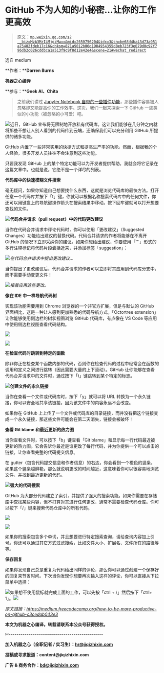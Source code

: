 # GitHub 不为人知的小秘密…让你的工作更高效

> 原文：[`mp.weixin.qq.com/s?__biz=MzA3MzI4MjgzMw==&mid=2650756204&idx=3&sn=be68d4ba43d73a951a75402fdeb17c16&chksm=871a9012b06d1904954355d8eb723f3e079d0c97f796db2c026cddbca1a513f9c9f8d12e42e4&scene=21#wechat_redirect`](http://mp.weixin.qq.com/s?__biz=MzA3MzI4MjgzMw==&mid=2650756204&idx=3&sn=be68d4ba43d73a951a75402fdeb17c16&chksm=871a9012b06d1904954355d8eb723f3e079d0c97f796db2c026cddbca1a513f9c9f8d12e42e4&scene=21#wechat_redirect)

选自 medium

**作者：****Darren Burns**

**机器之心编译**

**参与：****Geek AI、Chita**

> 之前我们讲过 [Jupyter Notebook 自带的一些插件功能](http://mp.weixin.qq.com/s?__biz=MzA3MzI4MjgzMw==&mid=2650754166&idx=4&sn=0bcbacd8639c62c3b52e3f6c0b4063b8&chksm=871a8808b06d011e4039034767eecc77ae0545faa478935d09db2addf0aa3a4bbdc435af5169&scene=21#wechat_redirect)，那些插件容易被人忽略却又能提高你的工作效率。这次，我们一起来探索一下 GitHub 一些类似的小功能（被忽略的小可爱）吧。

![](img/316e219893e321392f1d8ca1b18f9cee.jpg)近日，GitHub 宣布将无限制地开放私有代码库，这让我们能够在几分钟之内就将那些不想让人别人看到的代码传到云端，还确保我们可以充分利用 GitHub 所提供的诸多功能。

GitHub 内置了一些非常实用的快捷方式和提高生产率的功能。然而，根据我的个人经验，很多开发人员往往不会注意到这些功能。

只要我发现 GitHub 上的某个特定功能可以为开发者提供帮助，我就会将它记录在这篇文章中。也就是说，它绝不是一个详尽的列表。

**代码库中的快速模糊文件搜索**

毫无疑问，如果你知道自己想要找什么东西，这就是浏览代码库的最快方法。打开任意一个代码库并按下「t」键，你就可以根据名称搜索代码库中的任何文件，你还可以用键盘上的导航键操作箭头在搜索结果中移动。按下回车键就可以打开想要查找的文件。

![](img/062215eb9b610a2bd72edcc4651eae6f.jpg)**代码合并请求（pull request）中的代码更改建议**

当你在代码合并请求中评论代码时，你可以使用「更改建议」（Suggested Changes）功能给出建议的替换代码。代码合并请求的作者将能够在不离开 GitHub 的情况下立即采纳你的建议。如果你想给出建议，你要使用「'''」形式的多行注释标记将代码片段囊括近来，并添加标签「suggestion」：

![](img/8c6fe96e56d83506674c515474af0ca1.jpg)*在代码合并请求中提出更改建议...*

当你提出了更改建议后，代码合并请求的作者可以立即将其应用到代码库分支中，而不需要手动变更文件！

![](img/7e04f42926ef283bcae985342efdbe78.jpg)*接着应用这些更改。*

**像在 IDE 中一样导航代码树**

实现该功能需要用到 Chrome 浏览器的一个非官方扩展，但是与默认的 GitHub 界面相比，这是一种让人感到更加熟悉的代码导航方式。「Octortree extension」让你能够使用侧边栏的树状视图浏览 GitHub 代码库，有点像在 VS Code 等应用中使用侧边栏视图查看代码结构。

![](img/b8c0c2fb4eec0732fa3908cc98cb8e17.jpg)

![](img/dd9bd71bf6e580a83c42fe1970e6377f.jpg)

**在检查代码时跳转到特定的函数**

除非你正在检查某个函数内部的代码，否则你在检查代码的过程中经常会在函数的调用和定义之间进行跳转（因此需要大量的上下滚动）。GitHub 让你能够在查看代码合并请求中的文件时，通过按下「t」键跳转到某个特定的标志。

![](img/d94be4a0f79b93e240de396fdad0e278.jpg)**创建文件的永久链接**

当你在查看一个文件或代码库时，按下「y」就可以将 URL 转换为一个永久链接，你可以安全地共享该链接，因为该文件中的内容永远不会改变。

如果你在 GitHub 上上传了一个文件或代码库的目录链接，而并没有把这个链接变成一个永久链接，那这些文件可能会在第二天消失，链接会被破坏！

**查看 Git blame 和最近更新的热力图**

当你查看文件时，可以按下「b」键查看「Git blame」和显示每一行代码最近被更新的热力图。它会告诉你最近是谁更改了每行代码，并为你提供一个可以点击的链接，让你查看完整的代码提交信息。

在 gutter（包含代码提交信息和作者信息）的右边，你会看到一个橙色的竖条。如果这个竖条越鲜艳，那么就说明更改的时间越近，这意味着你可以很容易地浏览文件，并找到最近更新的代码。

![](img/1a20e3c1f9f2186854e989922e1bd373.jpg)**强大的代码搜索**

GitHub 为大部分代码建立了索引，并提供了强大的搜索功能。如果你需要在存储库中查找某些内容，但不打算对其进行任何更改，通常不需要检查代码仓库。你可以按下「/」键来搜索代码仓库中的所有代码。

![](img/d43465dd5ae84bd39f9719cb80491ab8.jpg)

![](img/f5c6d65774c78c1d38a73f99a0a7e779.jpg)

如果你的搜索包含多个单词，并且想要进行特定搜索查询，请给查询内容加上引号。你还可以通过其它方式过滤搜索，比如文件大小、扩展名、文件所在的路径等等。

**保存回复**

如果你发现自己总是重复为代码给出同样的评论，那么你可以通过创建一个保存好的回复来节省时间。下次当你发现你想要再次输入这样的评论，你可以直接从下拉菜单中选择：

![](img/3a5577fac1f326a66041ccbba134e619.jpg)如果想不使用鼠标就完成上面的工作，可以先按「ctrl + /」然后按下「ctrl+ 1」。****![](img/98db554c57db91144fde9866558fb8c3.jpg)****

*原文链接：https://medium.freecodecamp.org/how-to-be-more-productive-on-github-c3cedab043e3*

****本文为机器之心编译，**转载请联系本公众号获得授权****。**

✄------------------------------------------------

**加入机器之心（全职记者 / 实习生）：hr@jiqizhixin.com**

**投稿或寻求报道：**content**@jiqizhixin.com**

**广告 & 商务合作：bd@jiqizhixin.com**